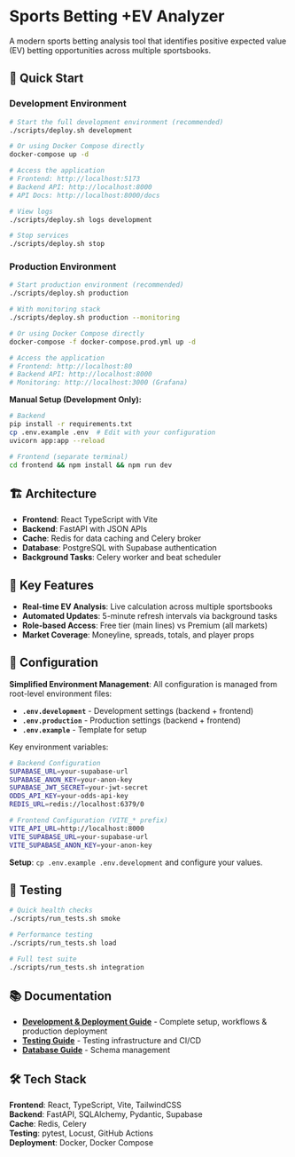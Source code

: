 # Sports Betting +EV Analyzer

A modern sports betting analysis tool that identifies positive expected value (EV) betting opportunities across multiple sportsbooks.

## 🚀 Quick Start

### Development Environment
```bash
# Start the full development environment (recommended)
./scripts/deploy.sh development

# Or using Docker Compose directly
docker-compose up -d

# Access the application
# Frontend: http://localhost:5173
# Backend API: http://localhost:8000
# API Docs: http://localhost:8000/docs

# View logs
./scripts/deploy.sh logs development

# Stop services
./scripts/deploy.sh stop
```

### Production Environment
```bash
# Start production environment (recommended)
./scripts/deploy.sh production

# With monitoring stack
./scripts/deploy.sh production --monitoring

# Or using Docker Compose directly
docker-compose -f docker-compose.prod.yml up -d

# Access the application
# Frontend: http://localhost:80
# Backend API: http://localhost:8000
# Monitoring: http://localhost:3000 (Grafana)
```

**Manual Setup (Development Only):**
```bash
# Backend
pip install -r requirements.txt
cp .env.example .env  # Edit with your configuration
uvicorn app:app --reload

# Frontend (separate terminal)
cd frontend && npm install && npm run dev
```

## 🏗 Architecture

- **Frontend**: React TypeScript with Vite
- **Backend**: FastAPI with JSON APIs
- **Cache**: Redis for data caching and Celery broker
- **Database**: PostgreSQL with Supabase authentication
- **Background Tasks**: Celery worker and beat scheduler

## 🎯 Key Features

- **Real-time EV Analysis**: Live calculation across multiple sportsbooks
- **Automated Updates**: 5-minute refresh intervals via background tasks
- **Role-based Access**: Free tier (main lines) vs Premium (all markets)
- **Market Coverage**: Moneyline, spreads, totals, and player props

## 🔧 Configuration

**Simplified Environment Management**: All configuration is managed from root-level environment files:

- **`.env.development`** - Development settings (backend + frontend)
- **`.env.production`** - Production settings (backend + frontend) 
- **`.env.example`** - Template for setup

Key environment variables:
```bash
# Backend Configuration
SUPABASE_URL=your-supabase-url
SUPABASE_ANON_KEY=your-anon-key
SUPABASE_JWT_SECRET=your-jwt-secret
ODDS_API_KEY=your-odds-api-key
REDIS_URL=redis://localhost:6379/0

# Frontend Configuration (VITE_* prefix)
VITE_API_URL=http://localhost:8000
VITE_SUPABASE_URL=your-supabase-url
VITE_SUPABASE_ANON_KEY=your-anon-key
```

**Setup**: `cp .env.example .env.development` and configure your values.

## 🧪 Testing

```bash
# Quick health checks
./scripts/run_tests.sh smoke

# Performance testing
./scripts/run_tests.sh load

# Full test suite
./scripts/run_tests.sh integration
```

## 📚 Documentation

- **[Development & Deployment Guide](docs/DEVELOPMENT.md)** - Complete setup, workflows & production deployment
- **[Testing Guide](docs/TESTING.md)** - Testing infrastructure and CI/CD
- **[Database Guide](docs/DB_ENUM_UPGRADES.md)** - Schema management

## 🛠 Tech Stack

**Frontend**: React, TypeScript, Vite, TailwindCSS  
**Backend**: FastAPI, SQLAlchemy, Pydantic, Supabase  
**Cache**: Redis, Celery  
**Testing**: pytest, Locust, GitHub Actions  
**Deployment**: Docker, Docker Compose 